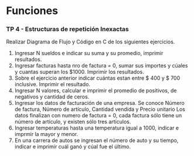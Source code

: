# Funciones

### TP 4 - Estructuras de repetición Inexactas

Realizar Diagrama de Flujo y Código en C de los siguientes ejercicios.

1. Ingresar N sueldos e indicar su suma y su promedio, imprimir resultados.
2. Ingresar facturas hasta nro de factura = 0, sumar sus importes y cúales y cuantas superan los $1000. Imprimir los resultados.
3. Sobre el ejercicio anterior indicar cuántas estan entre $ 400 y $ 700 inclusive. Imprimir el resultado.
4. Ingresar N valores, calcular e imprimir el promedio de positivos, de negativos y cantidad de ceros.
5. Ingresar los datos de facturación de una empresa. Se conoce Número de factura, Número de artículo, Cantidad vendida y Precio unitario Los datos finalizan con numero de factura = 0, cada factura sólo tiene un número de artículo, y existen sólo tres artículos.
6. Ingresar temperaturas hasta una temperatura igual a 1000, indicar e imprmir la mayor y menor.
7. En una carrera de autos se ingresan el número de auto y su tiempo, indicar e imprimir cuál ganó y cúal fue el último.